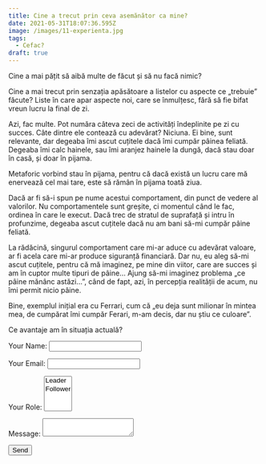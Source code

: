 ```yaml
---
title: Cine a trecut prin ceva asemănător ca mine?
date: 2021-05-31T18:07:36.595Z
image: /images/11-experienta.jpg
tags:
  - Cefac?
draft: true
---
```

Cine a mai pățit să aibă multe de făcut și să nu facă nimic?

Cine a mai trecut prin senzația apăsătoare a listelor cu aspecte ce „trebuie” făcute? Liste în care apar aspecte noi, care se înmulțesc, fără să fie bifat vreun lucru la final de zi.

Azi, fac multe. Pot număra câteva zeci de activități îndeplinite pe zi cu succes. Câte dintre ele contează cu adevărat? Niciuna. Ei bine, sunt relevante, dar degeaba îmi ascut cuțitele dacă îmi cumpăr pâinea feliată. Degeaba îmi calc hainele, sau îmi aranjez hainele la dungă, dacă stau doar în casă, și doar în pijama.

Metaforic vorbind stau în pijama, pentru că dacă există un lucru care mă enervează cel mai tare, este să rămân în pijama toată ziua.

Dacă ar fi să-i spun pe nume acestui comportament, din punct de vedere al valorilor. Nu comportamentele sunt greșite, ci momentul când le fac, ordinea în care le execut. Dacă trec de stratul de suprafață și intru în profunzime, degeaba ascut cuțitele dacă nu am bani să-mi cumpăr pâine feliată.

La rădăcină, singurul comportament care mi-ar aduce cu adevărat valoare, ar fi acela care mi-ar produce siguranță financiară. Dar nu, eu aleg să-mi ascut cuțitele, pentru că mă imaginez, pe mine din viitor, care are succes și am în cuptor multe tipuri de pâine... Ajung să-mi imaginez problema „ce pâine mănânc astăzi...”, când de fapt, azi, în percepția realității de acum, nu îmi permit nicio pâine.

Bine, exemplul inițial era cu Ferrari, cum că „eu deja sunt milionar în mintea mea, de cumpărat îmi cumpăr Ferari, m-am decis, dar nu știu ce culoare”.

Ce avantaje am în situația actuală?


<form name="contact" method="POST" data-netlify="true">
  <p>
    <label>Your Name: <input type="text" name="name" /></label>   
  </p>
  <p>
    <label>Your Email: <input type="email" name="email" /></label>
  </p>
  <p>
    <label>Your Role: <select name="role[]" multiple>
      <option value="leader">Leader</option>
      <option value="follower">Follower</option>
    </select></label>
  </p>
  <p>
    <label>Message: <textarea name="message"></textarea></label>
  </p>
  <p>
    <button type="submit">Send</button>
  </p>
</form>
